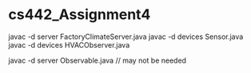 # cs442_Assignment4
javac -d server FactoryClimateServer.java
javac -d devices Sensor.java 
javac -d devices HVACObserver.java

javac -d server Observable.java // may not be needed